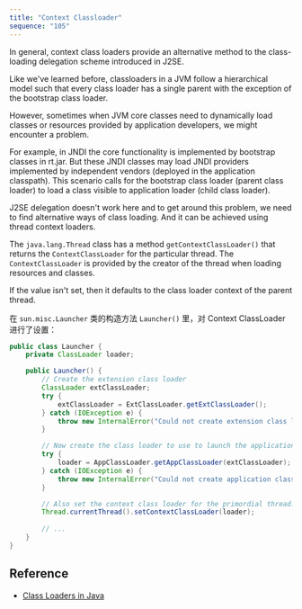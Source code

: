 ```yaml
---
title: "Context Classloader"
sequence: "105"
---
```



In general, context class loaders provide an alternative method to the class-loading delegation scheme introduced in J2SE.

Like we've learned before, classloaders in a JVM follow a hierarchical model such that every class loader has a single parent with the exception of the bootstrap class loader.

However, sometimes when JVM core classes need to dynamically load classes or resources provided by application developers, we might encounter a problem.

For example, in JNDI the core functionality is implemented by bootstrap classes in rt.jar. But these JNDI classes may load JNDI providers implemented by independent vendors (deployed in the application classpath). This scenario calls for the bootstrap class loader (parent class loader) to load a class visible to application loader (child class loader).

J2SE delegation doesn't work here and to get around this problem, we need to find alternative ways of class loading. And it can be achieved using thread context loaders.

The `java.lang.Thread` class has a method `getContextClassLoader()` that returns the `ContextClassLoader` for the particular thread.
The `ContextClassLoader` is provided by the creator of the thread when loading resources and classes.

If the value isn't set, then it defaults to the class loader context of the parent thread.

在 `sun.misc.Launcher` 类的构造方法 `Launcher()` 里，对 Context ClassLoader 进行了设置：

```java
public class Launcher {
    private ClassLoader loader;

    public Launcher() {
        // Create the extension class loader
        ClassLoader extClassLoader;
        try {
            extClassLoader = ExtClassLoader.getExtClassLoader();
        } catch (IOException e) {
            throw new InternalError("Could not create extension class loader", e);
        }

        // Now create the class loader to use to launch the application
        try {
            loader = AppClassLoader.getAppClassLoader(extClassLoader);
        } catch (IOException e) {
            throw new InternalError("Could not create application class loader", e);
        }

        // Also set the context class loader for the primordial thread.
        Thread.currentThread().setContextClassLoader(loader);
        
        // ...
    }
}
```

## Reference

- [Class Loaders in Java](https://www.baeldung.com/java-classloaders)

